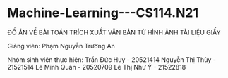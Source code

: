 # Machine-Learning---CS114.N21
ĐỒ ÁN  VỀ BÀI TOÁN TRÍCH XUẤT VĂN BẢN TỪ  HÌNH ẢNH  TÀI LIỆU GIẤY

Giảng viên: Phạm Nguyễn Trường An

Nhóm sinh viên thực hiện:
Trần Đức Huy - 20521414
Nguyễn Thị Thùy - 21521514
Lê Minh Quân - 20520709
Lê Thị Như Ý - 21522818
